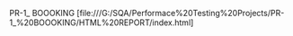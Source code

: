 PR-1_ BOOOKING [file:///G:/SQA/Performace%20Testing%20Projects/PR-1_%20BOOOKING/HTML%20REPORT/index.html]


